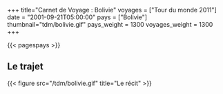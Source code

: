+++
title="Carnet de Voyage : Bolivie"
voyages = ["Tour du monde 2011"]
date = "2001-09-21T05:00:00"
pays = ["Bolivie"]
thumbnail="tdm/bolivie.gif"
pays_weight = 1300
voyages_weight = 1300
+++

{{< pagespays >}}
## Le trajet
{{< figure src="/tdm/bolivie.gif" title="Le récit" >}}